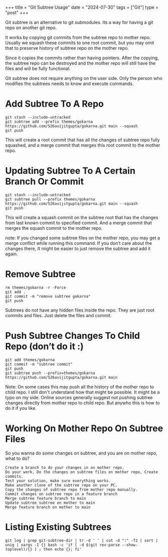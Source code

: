 +++
title = "Git Subtree Usage"
date = "2024-07-30"
tags = ["Git"]
type = "post"
+++

Git subtree is an alternative to git submodules. Its a way for having a git repo on another git repo.

It works by copying git commits from the subtree repo to mother repo. Usually we squash these commits to one root commit, but you may omit that to preserve history of subtree repo on the mother repo.

Since it copies the commits rather than having pointers. After the copying, the subtree repo can be destroyed and the mother repo will still have the files and will be fully functional.

Git subtree does not require anything on the user side. Only the person who modifies the subtrees needs to know and execute commands.


# Add Subtree To A Repo

```
git stash --include-untracked
git subtree add --prefix themes/gokarna https://github.com/526avijitgupta/gokarna.git main --squash
git push
```

This will create a root commit that has all the changes of subtree repo fully squashed, and a merge commit that merges this root commit to the mother repo.


# Updating Subtree To A Certain Branch Or Commit

```
git stash --include-untracked
git subtree pull --prefix themes/gokarna https://github.com/526avijitgupta/gokarna.git main --squash
git push
```

This will create a squash commit on the subtree root that has the changes from last known commit to specified commit. And a merge commit that merges the squash commit to the mother repo.

note: If you changed some subtree files on the mother repo, you may get a merge conflict while running this command. If you don’t care about the changes there, It might be easier to just remove the subtree and add it again.


# Remove Subtree

```
rm themes/gokarna -r -Force
git add .
git commit -m "remove subtree gokarna"
git push
```

Subtrees do not have any hidden files inside the repo. They are just root commits and files. Just delete the files and commit.


# Push Subtree Changes To Child Repo (don’t do it :)

```
git add themes/gokarna
git commit -m "subtree commit"
git push
git subtree push --prefix=themes/gokarna https://github.com/526avijitgupta/gokarna.git main
```

Note: On some cases this may push all the history of the mother repo to child repo. I still don't understand how that might be possible. It might be a typo on my side. Online sources generally suggest not pushing subtree changes directly from mother repo to child repo. But anywho this is how to do it if you like.


# Working On Mother Repo On Subtree Files

So you wanna do some changes on subtree, and you are on mother repo, what to do?

```
Create a branch to do your changes in on mother repo.
Do your work, Do the changes on subtree files on mother repo, Create commits.
Test your solution, make sure everything works.
Make another clone of the subtree repo on your PC.
Copy the changes of subtree repo from mother repo manually.
Commit changes on subtree repo in a feature branch
Merge subtree feature branch to main
Update subtree subtree on mother to main
Merge feature branch on mother to main
```

# Listing Existing Subtrees

```
git log | grep git-subtree-dir | tr -d ' ' | cut -d ":" -f2 | sort | uniq | xargs -I {} bash -c 'if [ -d $(git rev-parse --show-toplevel)/{} ] ; then echo {}; fi'
```
